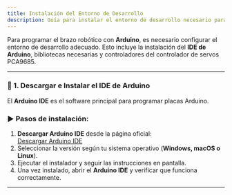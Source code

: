 ```yaml
---
title: Instalación del Entorno de Desarrollo
description: Guía para instalar el entorno de desarrollo necesario para programar y controlar el brazo robótico con Arduino.
---
```



Para programar el brazo robótico con **Arduino**, es necesario configurar el entorno de desarrollo adecuado. Esto incluye la instalación del **IDE de Arduino**, bibliotecas necesarias y controladores del controlador de servos PCA9685.

---

### 🔹 1. Descargar e Instalar el IDE de Arduino

El **Arduino IDE** es el software principal para programar placas Arduino.

### ▶️ **Pasos de instalación:**
1. **Descargar Arduino IDE** desde la página oficial:  
   [Descargar Arduino IDE](https://www.arduino.cc/en/software)
2. Seleccionar la versión según tu sistema operativo (**Windows, macOS o Linux**).
3. Ejecutar el instalador y seguir las instrucciones en pantalla.
4. Una vez instalado, abrir el **Arduino IDE** y verificar que funciona correctamente.

---
